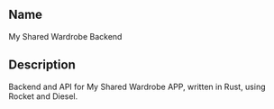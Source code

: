 ## Name
My Shared Wardrobe Backend

## Description
Backend and API for My Shared Wardrobe APP, written in Rust, using Rocket and Diesel.
